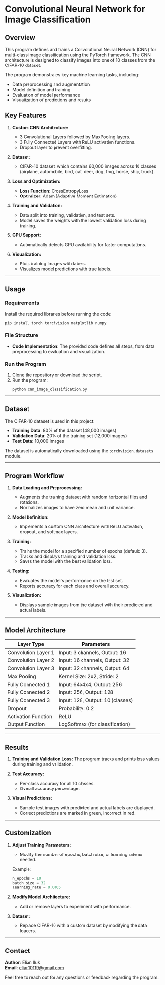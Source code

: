 
# **Convolutional Neural Network for Image Classification**

## **Overview**
This program defines and trains a Convolutional Neural Network (CNN) for multi-class image classification using the PyTorch framework. The CNN architecture is designed to classify images into one of 10 classes from the CIFAR-10 dataset. 

The program demonstrates key machine learning tasks, including:
- Data preprocessing and augmentation
- Model definition and training
- Evaluation of model performance
- Visualization of predictions and results

## **Key Features**
1. **Custom CNN Architecture:**
   - 3 Convolutional Layers followed by MaxPooling layers.
   - 3 Fully Connected Layers with ReLU activation functions.
   - Dropout layer to prevent overfitting.

2. **Dataset:**
   - CIFAR-10 dataset, which contains 60,000 images across 10 classes (airplane, automobile, bird, cat, deer, dog, frog, horse, ship, truck).

3. **Loss and Optimization:**
   - **Loss Function**: CrossEntropyLoss
   - **Optimizer**: Adam (Adaptive Moment Estimation)

4. **Training and Validation:**
   - Data split into training, validation, and test sets.
   - Model saves the weights with the lowest validation loss during training.

5. **GPU Support:**
   - Automatically detects GPU availability for faster computations.

6. **Visualization:**
   - Plots training images with labels.
   - Visualizes model predictions with true labels.

---

## **Usage**

### **Requirements**
Install the required libraries before running the code:
```bash
pip install torch torchvision matplotlib numpy
```

### **File Structure**
- **Code Implementation**: The provided code defines all steps, from data preprocessing to evaluation and visualization.

### **Run the Program**
1. Clone the repository or download the script.
2. Run the program:
   ```bash
   python cnn_image_classification.py
   ```

---

## **Dataset**
The CIFAR-10 dataset is used in this project:
- **Training Data**: 80% of the dataset (48,000 images)
- **Validation Data**: 20% of the training set (12,000 images)
- **Test Data**: 10,000 images

The dataset is automatically downloaded using the `torchvision.datasets` module.

---

## **Program Workflow**
1. **Data Loading and Preprocessing:**
   - Augments the training dataset with random horizontal flips and rotations.
   - Normalizes images to have zero mean and unit variance.

2. **Model Definition:**
   - Implements a custom CNN architecture with ReLU activation, dropout, and softmax layers.

3. **Training:**
   - Trains the model for a specified number of epochs (default: 3).
   - Tracks and displays training and validation loss.
   - Saves the model with the best validation loss.

4. **Testing:**
   - Evaluates the model's performance on the test set.
   - Reports accuracy for each class and overall accuracy.

5. **Visualization:**
   - Displays sample images from the dataset with their predicted and actual labels.

---

## **Model Architecture**
| Layer Type          | Parameters                         |
|---------------------|------------------------------------|
| Convolution Layer 1 | Input: 3 channels, Output: 16      |
| Convolution Layer 2 | Input: 16 channels, Output: 32     |
| Convolution Layer 3 | Input: 32 channels, Output: 64     |
| Max Pooling         | Kernel Size: 2x2, Stride: 2       |
| Fully Connected 1   | Input: 64x4x4, Output: 256         |
| Fully Connected 2   | Input: 256, Output: 128            |
| Fully Connected 3   | Input: 128, Output: 10 (classes)   |
| Dropout             | Probability: 0.2                  |
| Activation Function | ReLU                               |
| Output Function     | LogSoftmax (for classification)    |

---

## **Results**
1. **Training and Validation Loss:**
   The program tracks and prints loss values during training and validation.

2. **Test Accuracy:**
   - Per-class accuracy for all 10 classes.
   - Overall accuracy percentage.

3. **Visual Predictions:**
   - Sample test images with predicted and actual labels are displayed.
   - Correct predictions are marked in green, incorrect in red.

---

## **Customization**
1. **Adjust Training Parameters:**
   - Modify the number of epochs, batch size, or learning rate as needed.

   Example:
   ```python
   n_epochs = 10
   batch_size = 32
   learning_rate = 0.0005
   ```

2. **Modify Model Architecture:**
   - Add or remove layers to experiment with performance.

3. **Dataset:**
   - Replace CIFAR-10 with a custom dataset by modifying the data loaders.

---

## **Contact**
**Author**: Elian Iluk  
**Email**: elian10119@gmail.com  

Feel free to reach out for any questions or feedback regarding the program.

